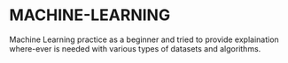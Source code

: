 # MACHINE-LEARNING 
Machine Learning practice as a beginner and tried to provide explaination where-ever is needed with various types of datasets and algorithms.

